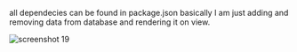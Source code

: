 all dependecies can be found in package.json
basically I am just adding and removing data from database and rendering it on view.


![screenshot 19](https://user-images.githubusercontent.com/35652740/43943021-b9f58c96-9c97-11e8-984e-88bec0d40b3a.png)
